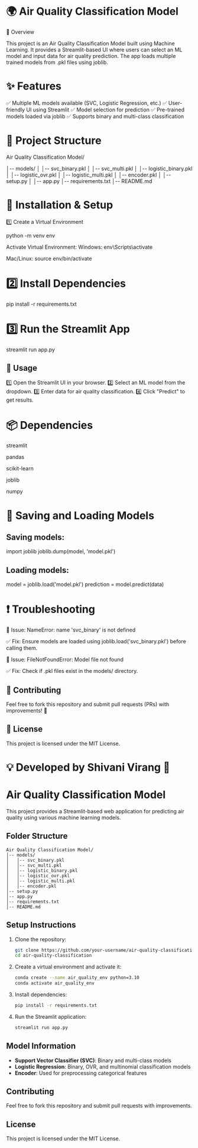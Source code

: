 # 🌍 Air Quality Classification Model

📌 Overview

This project is an Air Quality Classification Model built using Machine Learning. It provides a Streamlit-based UI where users can select an ML model and input data for air quality prediction. The app loads multiple trained models from .pkl files using joblib.

# ✨ Features

✅ Multiple ML models available (SVC, Logistic Regression, etc.)
✅ User-friendly UI using Streamlit
✅ Model selection for prediction
✅ Pre-trained models loaded via joblib
✅ Supports binary and multi-class classification

# 📂 Project Structure

 Air Quality Classification Model/ 
 
│-- models/
│   │-- svc_binary.pkl
│   │-- svc_multi.pkl
│   │-- logistic_binary.pkl
│   │-- logistic_ovr.pkl
│   │-- logistic_multi.pkl
│   │-- encoder.pkl
│   │-- setup.py
│   │-- app.py
│-- requirements.txt
│-- README.md 

# 🚀 Installation & Setup

 1️⃣ Create a Virtual Environment

 python -m venv env

 Activate Virtual Environment:
 Windows: env\Scripts\activate

Mac/Linux: source env/bin/activate

# 2️⃣ Install Dependencies

 pip install -r requirements.txt

# 3️⃣ Run the Streamlit App

streamlit run app.py

## 🔧 Usage

1️⃣ Open the Streamlit UI in your browser.
 2️⃣ Select an ML model from the dropdown.
 3️⃣ Enter data for air quality classification.
 4️⃣ Click "Predict" to get results.

# 📦 Dependencies

 streamlit

 pandas

 scikit-learn

 joblib

numpy

# 💾 Saving and Loading Models

## Saving models:

 import joblib
 joblib.dump(model, 'model.pkl')

## Loading models:

 model = joblib.load('model.pkl')
 prediction = model.predict(data)

# ❗ Troubleshooting

🔹 Issue: NameError: name 'svc_binary' is not defined

 ✅ Fix: Ensure models are loaded using joblib.load('svc_binary.pkl') before calling them.

 🔹 Issue: FileNotFoundError: Model file not found

 ✅ Fix: Check if .pkl files exist in the models/ directory.

## 🤝 Contributing

 Feel free to fork this repository and submit pull requests (PRs) with improvements! 🚀

## 📜 License
 This project is licensed under the MIT License.

# 💡 Developed by Shivani Virang 🚀
# Air Quality Classification Model

This project provides a Streamlit-based web application for predicting air quality using various machine learning models.

## Folder Structure

```plaintext
Air Quality Classification Model/
│-- models/
│   │-- svc_binary.pkl
│   │-- svc_multi.pkl
│   │-- logistic_binary.pkl
│   │-- logistic_ovr.pkl
│   │-- logistic_multi.pkl
│   │-- encoder.pkl
│-- setup.py
│-- app.py
│-- requirements.txt
│-- README.md
```

## Setup Instructions

1. Clone the repository:
   ```bash
   git clone https://github.com/your-username/air-quality-classification.git
   cd air-quality-classification
   ```
2. Create a virtual environment and activate it:
   ```bash
   conda create --name air_quality_env python=3.10
   conda activate air_quality_env
   ```
3. Install dependencies:
   ```bash
   pip install -r requirements.txt
   ```
4. Run the Streamlit application:
   ```bash
   streamlit run app.py
   ```

## Model Information
- **Support Vector Classifier (SVC)**: Binary and multi-class models
- **Logistic Regression**: Binary, OVR, and multinomial classification models
- **Encoder**: Used for preprocessing categorical features

## Contributing
Feel free to fork this repository and submit pull requests with improvements.

## License
This project is licensed under the MIT License.
